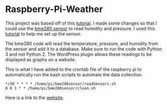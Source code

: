 # Raspberry-Pi-Weather

This project was based off of this [tutorial](https://www.raspberryweather.com/). I made some changes so that I could use the [bme280 sensor](https://www.adafruit.com/product/2652) to read humidity and pressure. I used this [tutorial](https://medium.com/initial-state/how-to-build-a-raspberry-pi-temperature-monitor-8c2f70acaea9) to help me set up the sensor. 

The bme280 code will read the temperature, pressure, and humidity from the sensor and add it to a database. Make sure to run the code with Python 3 and not Python 2. The WordPress plugin allows these readings to be displayed as graphs on a website.

This is what I have added to the crontab file of the raspberry pi to automatically run the bash scripts to automate the data collection.
```
*/30 * * * * /home/pi/bme280sensor/readSensors.sh
0 0 1 * * /home/pi/bme280sensor/clean.sh
```

Here is a link to the [website](http://mullyengineering.xyz/).
